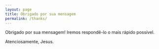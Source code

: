 ```yaml
---
layout: page
title: Obrigado por sua mensagem
permalink: /thanks/
---
```

Obrigado por sua mensagem! Iremos respondê-lo o mais rápido possível.

Atenciosamente,
Jesus.